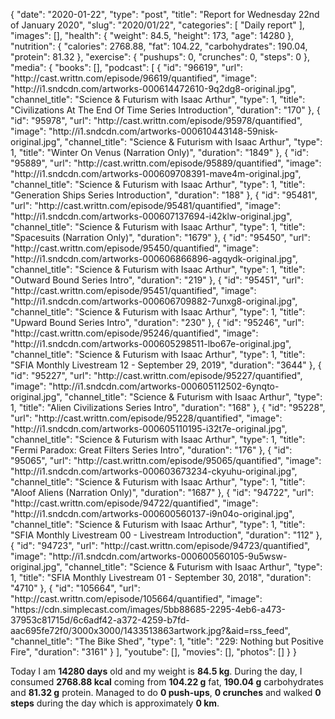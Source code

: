 {
    "date": "2020-01-22",
    "type": "post",
    "title": "Report for Wednesday 22nd of January 2020",
    "slug": "2020\/01\/22",
    "categories": [
        "Daily report"
    ],
    "images": [],
    "health": {
        "weight": 84.5,
        "height": 173,
        "age": 14280
    },
    "nutrition": {
        "calories": 2768.88,
        "fat": 104.22,
        "carbohydrates": 190.04,
        "protein": 81.32
    },
    "exercise": {
        "pushups": 0,
        "crunches": 0,
        "steps": 0
    },
    "media": {
        "books": [],
        "podcast": [
            {
                "id": "96619",
                "url": "http:\/\/cast.writtn.com\/episode\/96619\/quantified",
                "image": "http:\/\/i1.sndcdn.com\/artworks-000614472610-9q2dg8-original.jpg",
                "channel_title": "Science & Futurism with Isaac Arthur",
                "type": 1,
                "title": "Civilizations At The End Of Time Series Introduction",
                "duration": "170"
            },
            {
                "id": "95978",
                "url": "http:\/\/cast.writtn.com\/episode\/95978\/quantified",
                "image": "http:\/\/i1.sndcdn.com\/artworks-000610443148-59nisk-original.jpg",
                "channel_title": "Science & Futurism with Isaac Arthur",
                "type": 1,
                "title": "Winter On Venus (Narration Only)",
                "duration": "1849"
            },
            {
                "id": "95889",
                "url": "http:\/\/cast.writtn.com\/episode\/95889\/quantified",
                "image": "http:\/\/i1.sndcdn.com\/artworks-000609708391-mave4m-original.jpg",
                "channel_title": "Science & Futurism with Isaac Arthur",
                "type": 1,
                "title": "Generation Ships Series Introduction",
                "duration": "188"
            },
            {
                "id": "95481",
                "url": "http:\/\/cast.writtn.com\/episode\/95481\/quantified",
                "image": "http:\/\/i1.sndcdn.com\/artworks-000607137694-i42klw-original.jpg",
                "channel_title": "Science & Futurism with Isaac Arthur",
                "type": 1,
                "title": "Spacesuits (Narration Only)",
                "duration": "1679"
            },
            {
                "id": "95450",
                "url": "http:\/\/cast.writtn.com\/episode\/95450\/quantified",
                "image": "http:\/\/i1.sndcdn.com\/artworks-000606866896-agqydk-original.jpg",
                "channel_title": "Science & Futurism with Isaac Arthur",
                "type": 1,
                "title": "Outward Bound Series Intro",
                "duration": "219"
            },
            {
                "id": "95451",
                "url": "http:\/\/cast.writtn.com\/episode\/95451\/quantified",
                "image": "http:\/\/i1.sndcdn.com\/artworks-000606709882-7unxg8-original.jpg",
                "channel_title": "Science & Futurism with Isaac Arthur",
                "type": 1,
                "title": "Upward Bound Series Intro",
                "duration": "230"
            },
            {
                "id": "95246",
                "url": "http:\/\/cast.writtn.com\/episode\/95246\/quantified",
                "image": "http:\/\/i1.sndcdn.com\/artworks-000605298511-lbo67e-original.jpg",
                "channel_title": "Science & Futurism with Isaac Arthur",
                "type": 1,
                "title": "SFIA Monthly Livestream 12 - September 29, 2019",
                "duration": "3644"
            },
            {
                "id": "95227",
                "url": "http:\/\/cast.writtn.com\/episode\/95227\/quantified",
                "image": "http:\/\/i1.sndcdn.com\/artworks-000605112502-6ynqto-original.jpg",
                "channel_title": "Science & Futurism with Isaac Arthur",
                "type": 1,
                "title": "Alien Civilizations Series Intro",
                "duration": "168"
            },
            {
                "id": "95228",
                "url": "http:\/\/cast.writtn.com\/episode\/95228\/quantified",
                "image": "http:\/\/i1.sndcdn.com\/artworks-000605110195-i32t7e-original.jpg",
                "channel_title": "Science & Futurism with Isaac Arthur",
                "type": 1,
                "title": "Fermi Paradox: Great Filters Series Intro",
                "duration": "176"
            },
            {
                "id": "95065",
                "url": "http:\/\/cast.writtn.com\/episode\/95065\/quantified",
                "image": "http:\/\/i1.sndcdn.com\/artworks-000603673234-ckyuhu-original.jpg",
                "channel_title": "Science & Futurism with Isaac Arthur",
                "type": 1,
                "title": "Aloof Aliens (Narration Only)",
                "duration": "1687"
            },
            {
                "id": "94722",
                "url": "http:\/\/cast.writtn.com\/episode\/94722\/quantified",
                "image": "http:\/\/i1.sndcdn.com\/artworks-000600560137-i9n04o-original.jpg",
                "channel_title": "Science & Futurism with Isaac Arthur",
                "type": 1,
                "title": "SFIA Monthly Livestream 00 - Livestream Introduction",
                "duration": "112"
            },
            {
                "id": "94723",
                "url": "http:\/\/cast.writtn.com\/episode\/94723\/quantified",
                "image": "http:\/\/i1.sndcdn.com\/artworks-000600560105-9u5wsw-original.jpg",
                "channel_title": "Science & Futurism with Isaac Arthur",
                "type": 1,
                "title": "SFIA Monthly Livestream 01 - September 30, 2018",
                "duration": "4710"
            },
            {
                "id": "105664",
                "url": "http:\/\/cast.writtn.com\/episode\/105664\/quantified",
                "image": "https:\/\/cdn.simplecast.com\/images\/5bb88685-2295-4eb6-a473-37953c81715d\/6c6adf42-a372-4259-b7fd-aac695fe72f0\/3000x3000\/1433513863artwork.jpg?&aid=rss_feed",
                "channel_title": "The Bike Shed",
                "type": 1,
                "title": "229: Nothing but Positive Fire",
                "duration": "3161"
            }
        ],
        "youtube": [],
        "movies": [],
        "photos": []
    }
}

Today I am <strong>14280 days</strong> old and my weight is <strong>84.5 kg</strong>. During the day, I consumed <strong>2768.88 kcal</strong> coming from <strong>104.22 g</strong> fat, <strong>190.04 g</strong> carbohydrates and <strong>81.32 g</strong> protein. Managed to do <strong>0 push-ups</strong>, <strong>0 crunches</strong> and walked <strong>0 steps</strong> during the day which is approximately <strong>0 km</strong>.